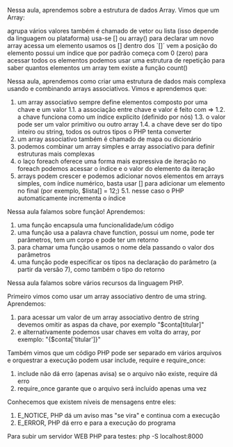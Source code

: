 Nessa aula, aprendemos sobre a estrutura de dados Array. Vimos que um Array:

agrupa vários valores
também é chamado de vetor ou lista (isso depende da linguagem ou plataforma)
usa-se [] ou array() para declarar um novo array
acessa um elemento usamos os []
dentro dos `[]´ vem a posição do elemento
possui um índice que por padrão começa com 0 (zero)
para acessar todos os elementos podemos usar uma estrutura de repetição
para saber quantos elementos um array tem existe a função count()

Nessa aula, aprendemos como criar uma estrutura de dados mais complexa usando e combinando arrays associativos. Vimos e aprendemos que:

1. um array associativo sempre define elementos composto por uma chave e um valor
1.1. a associação entre chave e valor é feito com =>
1.2. a chave funciona como um índice explicito (definido por nós)
1.3. o valor pode ser um valor primitivo ou outro array
1.4. a chave deve ser do tipo inteiro ou string, todos os outros tipos o PHP tenta converter
2. um array associativo também é chamado de mapa ou dicionário
3. podemos combinar um array simples e array associativo para definir estruturas mais complexas
4. o laço foreach oferece uma forma mais expressiva de iteração
no foreach podemos acessar o índice e o valor do elemento da iteração
5. arrays podem crescer e podemos adicionar novos elementos
em arrays simples, com índice numérico, basta usar [] para adicionar um elemento no final (por exemplo, $lista[] = 12;)
5.1. nesse caso o PHP automaticamente incrementa o índice

Nessa aula falamos sobre função! Aprendemos:

1. uma função encapsula uma funcionalidade/um código
2. uma função usa a palavra chave function, possui um nome, pode ter parâmetros, tem um corpo e pode ter um retorno
3. para chamar uma função usamos o nome dela passando o valor dos parâmetros
4. uma função pode especificar os tipos na declaração do parâmetro (a partir da versão 7), como também o tipo do retorno

Nessa aula falamos sobre vários recursos da linguagem PHP.

Primeiro vimos como usar um array associativo dentro de uma string. Aprendemos:

1. para acessar um valor de um array associativo dentro de string devemos omitir as aspas da chave, por exemplo "$conta[titular]"
2. e alternativamente podemos usar chaves em volta do array, por exemplo: "{$conta['titular']}"

Também vimos que um código PHP pode ser separado em vários arquivos e orquestrar a execução podem usar include, require e require_once:

1. include não dá erro (apenas avisa) se o arquivo não existe, require dá erro
2. require_once garante que o arquivo será incluído apenas uma vez

Conhecemos que existem níveis de mensagens entre eles:

1. E_NOTICE, PHP dá um aviso mas "se vira" e continua com a execução
2. E_ERROR, PHP dá erro e para a execução do programa

Para subir um servidor WEB PHP para testes:
php -S localhost:8000